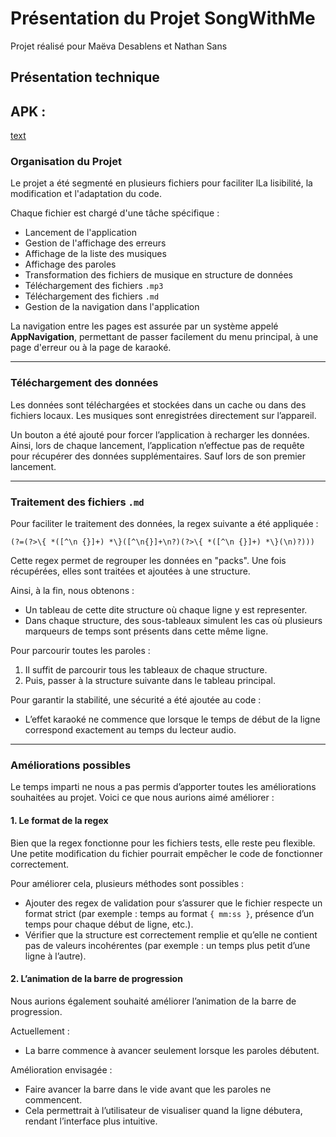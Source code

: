 # Présentation du Projet SongWithMe

Projet réalisé pour Maëva Desablens et Nathan Sans

## Présentation technique

## APK : 
[text](SongWithMeMdNs.apk)


### Organisation du Projet

Le projet a été segmenté en plusieurs fichiers pour faciliter lLa lisibilité, la modification et l'adaptation du code.

Chaque fichier est chargé d'une tâche spécifique :  
- Lancement de l'application  
- Gestion de l'affichage des erreurs  
- Affichage de la liste des musiques  
- Affichage des paroles  
- Transformation des fichiers de musique en structure de données  
- Téléchargement des fichiers `.mp3`  
- Téléchargement des fichiers `.md`  
- Gestion de la navigation dans l'application  


La navigation entre les pages est assurée par un système appelé **AppNavigation**, permettant de passer facilement du menu principal, à une page d'erreur ou à la page de karaoké.

---

### Téléchargement des données

Les données sont téléchargées et stockées dans un cache ou dans des fichiers locaux. Les musiques sont enregistrées directement sur l’appareil.

Un bouton a été ajouté pour forcer l’application à recharger les données. Ainsi, lors de chaque lancement, l’application n’effectue pas de requête pour récupérer des données supplémentaires. Sauf lors de son premier lancement.

---

### Traitement des fichiers `.md`

Pour faciliter le traitement des données, la regex suivante a été appliquée :  

```regex
(?=(?>\{ *([^\n {}]+) *\}([^\n{}]+\n?)(?>\{ *([^\n {}]+) *\}(\n)?)))
```
Cette regex permet de regrouper les données en "packs". Une fois récupérées, elles sont traitées et ajoutées à une structure.  

Ainsi, à la fin, nous obtenons :  
- Un tableau de cette dite structure où chaque ligne y est representer.  
- Dans chaque structure, des sous-tableaux simulent les cas où plusieurs marqueurs de temps sont présents dans cette même ligne.  

Pour parcourir toutes les paroles :  
1. Il suffit de parcourir tous les tableaux de chaque structure.  
2. Puis, passer à la structure suivante dans le tableau principal.  

Pour garantir la stabilité, une sécurité a été ajoutée au code :  
- L’effet karaoké ne commence que lorsque le temps de début de la ligne correspond exactement au temps du lecteur audio.  

---

### Améliorations possibles

Le temps imparti ne nous a pas permis d’apporter toutes les améliorations souhaitées au projet. Voici ce que nous aurions aimé améliorer :

#### 1. Le format de la regex
Bien que la regex fonctionne pour les fichiers tests, elle reste peu flexible. Une petite modification du fichier pourrait empêcher le code de fonctionner correctement.  

Pour améliorer cela, plusieurs méthodes sont possibles :  
- Ajouter des regex de validation pour s’assurer que le fichier respecte un format strict (par exemple : temps au format `{ mm:ss }`, présence d’un temps pour chaque début de ligne, etc.).  
- Vérifier que la structure est correctement remplie et qu’elle ne contient pas de valeurs incohérentes (par exemple : un temps plus petit d’une ligne à l’autre).  

#### 2. L’animation de la barre de progression
Nous aurions également souhaité améliorer l’animation de la barre de progression.  

Actuellement :  
- La barre commence à avancer seulement lorsque les paroles débutent.  

Amélioration envisagée :  
- Faire avancer la barre dans le vide avant que les paroles ne commencent.  
- Cela permettrait à l’utilisateur de visualiser quand la ligne débutera, rendant l’interface plus intuitive.


